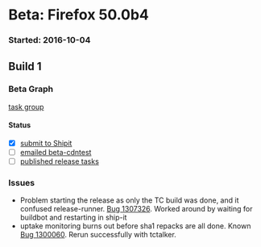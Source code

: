 # Beta: Firefox 50.0b4

### Started: 2016-10-04

## Build 1

### Beta Graph
[task group](https://tools.taskcluster.net/push-inspector/#/zrxQ87rIRR2KASmRlYFvjg)


#### Status
- [x] [submit to Shipit](https://wiki.mozilla.org/Release:Release_Automation_on_Mercurial:Starting_a_Release#Submit_to_Ship_It)
- [ ] [emailed beta-cdntest](../how-tos/relpro.md#1-email-drivers-re-release-live-on-test-channel)
- [ ] [published release tasks](../how-tos/relpro.md#3-publish-release)

### Issues
- Problem starting the release as only the TC build was done, and it confused release-runner. [Bug 1307326](https://bugzil.la/1307326). Worked around by waiting for buildbot and restarting in ship-it
- uptake monitoring burns out before sha1 repacks are all done. Known [Bug 1300060](https://bugzil.la/1300060). Rerun successfully with tctalker.



